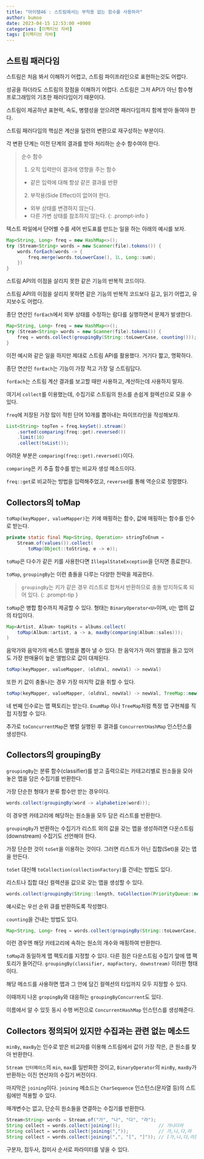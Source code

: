 ```yaml
---
title: "아이템46 : 스트림에서는 부작용 없는 함수를 사용하라"
author: bumoo
date: 2023-04-15 12:53:00 +0900
categories: [이펙티브 자바]
tags: [이펙티브 자바]
---
```


## 스트림 패러다임

스트림은 처음 봐서 이해하기 어렵고, 스트림 파이프라인으로 표현하는것도 어렵다.

성공을 하더라도 스트림의 장점을 이해하기 어렵다. 스트림은 그저 API가 아닌 함수형 프로그래밍의 기초한 패러다임이기 때문이다.

스트림이 제공하년 표현력, 속도, 병렬성을 얻으려면 패러다임까지 함께 받아 들여야 한다.

스트림 패러다임의 핵심은 계산을 일련의 변환으로 재구성하는 부분이다.

각 변환 단계는 이전 단계의 결과를 받아 처리하는 순수 함수여야 한다.

> 순수 함수<br>
> 1. 오직 입력만이 결과에 영향을 주는 함수<br>
>   - 같은 입력에 대해 항상 같은 결과를 반환
> 2. 부작용(Side Effect)이 없어야 한다.<br>
>   - 외부 상태를 변경하지 않는다.
>   - 다른 가변 상태를 참조하지 않는다.
{: .prompt-info }

텍스트 파일에서 단어별 수를 세어 빈도표를 만드는 일을 하는 아래의 예시를 보자.

```java
Map<String, Long> freq = new HashMap<>();
try (Stream<String> words = new Scanner(file).tokens()) {
    words.forEach(words -> {
        freq.merge(words.toLowerCase(), 1L, Long::sum);
    })
}
```

스트림 API의 이점을 살리지 못한 같은 기능의 반복적 코드이다.

스트림 API의 이점을 살리지 못하면 같은 기능의 반복적 코드보다 길고, 읽기 어렵고, 유지보수도 어렵다.

종단 연산인 `forEach`에서 외부 상태를 수정하는 람다를 실행하면서 문제가 발생한다.

```java
Map<String, Long> freq = new HashMap<>();
try (Stream<String> words = new Scanner(file).tokens()) {
    freq = words.collect(groupingBy(String::toLowerCase, counting()));
}
```

이전 예시와 같은 일을 하지만 제대로 스트림 API를 활용했다. 거기다 짧고, 명확하다.

종단 연산인 `forEach`는 기능이 가장 적고 가장 덜 스트림답다.

`forEach`는 스트림 계산 결과를 보고할 때만 사용하고, 계산하는데 사용하지 말자.

여기서 `collect`를 이용했는데, 수집기로 스트림의 원소를 손쉽게 컬렉션으로 모을 수 있다.

`freq`에 저장된 가장 많이 적힌 단어 10개를 뽑아내는 파이프라인을 작성해보자.

```java
List<String> topTen = freq.keySet().stream()
    .sorted(comparing(freq::get).reversed())
    .limit(10)
    .collect(toList());
```

어려운 부분은 `comparing(freq::get).reversed()`이다.

`comparing`은 키 추출 함수를 받는 비교자 생성 메소드이다.

`freq::get`로 비교하는 방법을 입력해주었고, `reversed`를 통해 역순으로 정렬했다.

## Collectors의 toMap

`toMap(keyMapper, valueMapper)`는 키에 매핑하는 함수, 값에 매핑하는 함수를 인수로 받는다.

```java
private static final Map<String, Operation> stringToEnum =
    Stream.of(values()).collect(
        toMap(Object::toString, e -> e));
```

`toMap`은 다수가 같은 키를 사용한다면 `IllegalStateException`을 던지면 종료한다.

`toMap`, `groupingBy`는 이런 충돌을 다루는 다양한 전략을 제공한다.

> `groupingBy`는 키가 같은 경우 리스트로 합쳐서 반환하므로 충돌 방지하도록 되어 있다.
{: .prompt-tip }

`toMap`은 병합 함수까지 제공할 수 있다. 형태는 `BinaryOperator<U>`이며, `U`는 맵의 값의 타입이다.

```java
Map<Artist, Album> topHits = albums.collect(
    toMap(Album::artist, a -> a, maxBy(comparing(Album::sales)));
)
```
음악가와 음악가의 베스트 앨범을 뽑아 낼 수 있다. 한 음악가가 여러 앨범을 들고 있어도 가장 판매율이 높은 앨범으로 값이 대체된다.

```java
toMap(keyMapper, valueMapper, (oldVal, newVal) -> newVal)
```

또한 키 값이 충돌나는 경우 가장 마지막 값을 취할 수 있다.

```java
toMap(keyMapper, valueMapper, (oldVal, newVal) -> newVal, TreeMap::new)
```
네 번째 인수로는 맵 팩토리는 받는다. `EnumMap` 이나 `TreeMap`처럼 특정 맵 구현체를 직접 지정할 수 있다.

추가로 `toConcurrentMap`은 병렬 실행된 후 결과를 `ConcurrentHashMap` 인스턴스를 생성한다.

## Collectors의 groupingBy

`groupingBy`는 분류 함수(classifier)를 받고 출력으로는 카테고리별로 원소들을 모아 놓은 맵을 담은 수집기를 반환한다.

가장 단순한 형태가 분류 함수만 받는 경우이다. 

```java
words.collect(groupingBy(word -> alphabetize(word)));
```

이 경우엔 카테고리에 해당하는 원소들을 모두 담은 리스트를 반환한다.

`groupingBy`가 반환하는 수집기가 리스트 외의 값을 갖는 맵을 생성하려면 다운스트림(downstream) 수집기도 선언해야 한다.

가장 단순한 것이 `toSet`을 이용하는 것이다. 그러면 리스트가 아닌 집합(Set)을 갖는 맵을 만든다.

`toSet` 대신해 `toCollection(collectionFactory)`를 건네는 방법도 있다.

리스트나 집합 대신 컬렉션을 값으로 갖는 맵을 생성할 수 있다.

```java
words.collect(groupingBy(String::length, toCollection(PriorityQueue::new)));
```

예시로는 우선 순위 큐를 반환하도록 작성했다. 

`counting`을 건내는 방법도 있다.

```java
Map<String, Long> freq = words.collect(groupingBy(String::toLowerCase, counting()));
```

이런 경우엔 해당 카테고리에 속하는 원소의 개수와 매핑하여 반환한다.

`toMap`과 동일하게 맵 팩토리를 지정할 수 있다. 다른 점은 다운스트림 수집기 앞에 맵 팩토리가 들어간다. 
`groupingBy(classifier, mapFactory, downstream)` 이러한 형태이다. 

해당 메소드를 사용하면 맵과 그 안에 담긴 컬렉션의 타입까지 모두 지정할 수 있다.

이때까지 나온 `gropingBy`와 대응하는 `groupingByConcurrent`도 있다.

이름에서 알 수 있듯 동시 수행 버전으로 `ConcurrentHashMap` 인스턴스를 생성해준다.

## Collectors 정의되어 있지만 수집과는 관련 없는 메소드

`minBy`, `maxBy`는 인수로 받은 비교자를 이용해 스트림에서 값이 가장 작은, 큰 원소를 찾아 반환한다.

`Stream 인터페이스`의 `min`, `max`를 일반화한 것이고, `BinaryOperator`의 `minBy`, `maxBy`가 반환하는 이진 연산자의 수집기 버전이다.

마지막은 `joining`이다. `joining` 메소드는 `CharSequence` 인스턴스(문자열 등)의 스트림에만 적용할 수 있다.

매개변수는 없고, 단순히 원소들을 연결하는 수집기를 반환한다.

```java
Stream<String> words = Stream.of("가", "나", "다", "라");
String collect = words.collect(joining());              // 가나다라
String collect = words.collect(joining(","));           // 가,나,다,라
String collect = words.collect(joining(",", "[", "]")); // [가,나,다,라]
```

구분자, 접두사, 접미사 순서로 파라미터를 넣을 수 있다.
